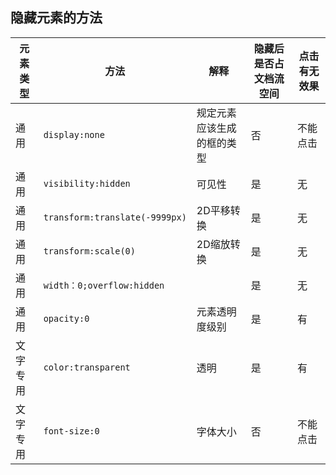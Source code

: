 ## 隐藏元素的方法
元素类型 | 方法 | 解释 |隐藏后是否占文档流空间 | 点击有无效果 
--|--|--|--|--
通用 | `display:none` | 规定元素应该生成的框的类型 |否|不能点击
通用 | `visibility:hidden` |可见性 | 是| 无
通用 | `transform:translate(-9999px)`|2D平移转换 | 是|无
通用 | `transform:scale(0)` | 2D缩放转换 |是 |无
通用 | `width：0;overflow:hidden`|  |是 |无
通用 | `opacity:0` |元素透明度级别 | 是|有
文字专用 | `color:transparent `|透明 | 是|有
文字专用 | `font-size:0`  |字体大小 | 否|不能点击


